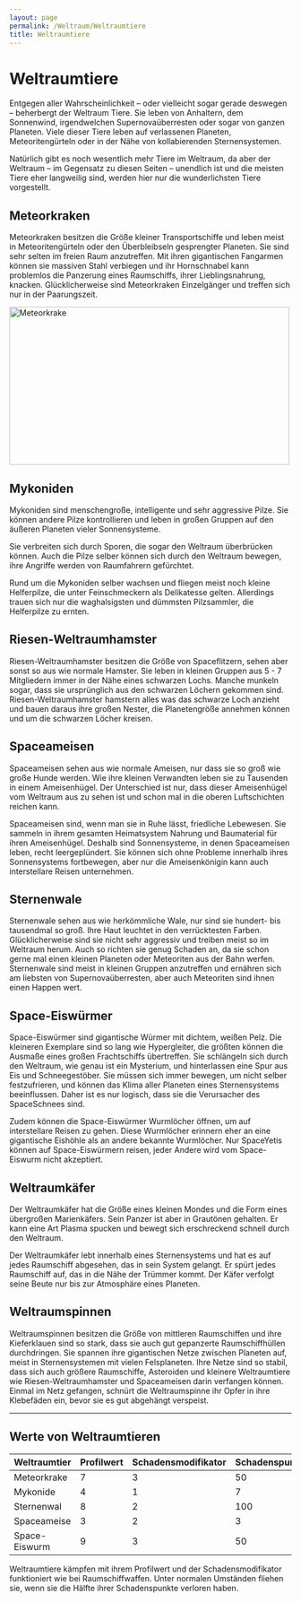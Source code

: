 ```yaml
---
layout: page
permalink: /Weltraum/Weltraumtiere
title: Weltraumtiere
---
```


# Weltraumtiere

Entgegen aller Wahrscheinlichkeit – oder vielleicht sogar gerade deswegen – beherbergt der Weltraum Tiere. Sie leben von Anhaltern, dem Sonnenwind, irgendwelchen Supernovaüberresten oder sogar von ganzen Planeten. Viele dieser Tiere leben auf verlassenen Planeten, Meteoritengürteln oder in der Nähe von kollabierenden Sternensystemen.

Natürlich gibt es noch wesentlich mehr Tiere im Weltraum, da aber der Weltraum – im Gegensatz zu diesen Seiten – unendlich ist und die meisten Tiere eher langweilig sind, werden hier nur die wunderlichsten Tiere vorgestellt.

## Meteorkraken

Meteorkraken besitzen die Größe kleiner Transportschiffe und leben meist in Meteoritengürteln oder den Überbleibseln gesprengter Planeten. Sie sind sehr selten im freien Raum anzutreffen. Mit ihren gigantischen Fangarmen können sie massiven Stahl verbiegen und ihr Hornschnabel kann problemlos die Panzerung eines Raumschiffs, ihrer Lieblingsnahrung, knacken. Glücklicherweise sind Meteorkraken Einzelgänger und treffen sich nur in der Paarungszeit.

<img alt="Meteorkrake" width="500" height="282" src="{{ site.baseurl }}/assets/images/meteorkrake.jpg"/>

## Mykoniden

Mykoniden sind menschengroße, intelligente und sehr aggressive Pilze. Sie können andere Pilze kontrollieren und leben in großen Gruppen auf den äußeren Planeten vieler Sonnensysteme.

Sie verbreiten sich durch Sporen, die sogar den Weltraum überbrücken können. Auch die Pilze selber können sich durch den Weltraum bewegen, ihre Angriffe werden von Raumfahrern gefürchtet.

Rund um die Mykoniden selber wachsen und fliegen meist noch kleine Helferpilze, die unter Feinschmeckern als Delikatesse gelten. Allerdings trauen sich nur die waghalsigsten und dümmsten Pilzsammler, die Helferpilze zu ernten.

## Riesen-Weltraumhamster

Riesen-Weltraumhamster besitzen die Größe von Spaceflitzern, sehen aber sonst so aus wie normale Hamster. Sie leben in kleinen Gruppen aus 5 - 7 Mitgliedern immer in der Nähe eines schwarzen Lochs. Manche munkeln sogar, dass sie ursprünglich aus den schwarzen Löchern gekommen sind. Riesen-Weltraumhamster hamstern alles was das schwarze Loch anzieht und bauen daraus ihre großen Nester, die Planetengröße annehmen können und um die schwarzen Löcher kreisen.

## Spaceameisen

Spaceameisen sehen aus wie normale Ameisen, nur dass sie so groß wie große Hunde werden. Wie ihre kleinen Verwandten leben sie zu Tausenden in einem Ameisenhügel. Der Unterschied ist nur, dass dieser Ameisenhügel vom Weltraum aus zu sehen ist und schon mal in die oberen Luftschichten reichen kann.

Spaceameisen sind, wenn man sie in Ruhe lässt, friedliche Lebewesen. Sie sammeln in ihrem gesamten Heimatsystem Nahrung und Baumaterial für ihren Ameisenhügel. Deshalb sind Sonnensysteme, in denen Spaceameisen leben, recht leergeplündert. Sie können sich ohne Probleme innerhalb ihres Sonnensystems fortbewegen, aber nur die Ameisenkönigin kann auch interstellare Reisen unternehmen.

## Sternenwale

Sternenwale sehen aus wie herkömmliche Wale, nur sind sie hundert- bis tausendmal so groß. Ihre Haut leuchtet in den verrücktesten Farben. Glücklicherweise sind sie nicht sehr aggressiv und treiben meist so im Weltraum herum. Auch so richten sie genug Schaden an, da sie schon gerne mal einen kleinen Planeten oder Meteoriten aus der Bahn werfen. Sternenwale sind meist in kleinen Gruppen anzutreffen und ernähren sich am liebsten von Supernovaüberresten, aber auch Meteoriten sind ihnen einen Happen wert.

## Space-Eiswürmer

Space-Eiswürmer sind gigantische Würmer mit dichtem, weißen Pelz. Die kleineren Exemplare sind so lang wie Hypergleiter, die größten können die Ausmaße eines großen Frachtschiffs übertreffen. Sie schlängeln sich durch den Weltraum, wie genau ist ein Mysterium, und hinterlassen eine Spur aus Eis und Schneegestöber. Sie müssen sich immer bewegen, um nicht selber festzufrieren, und können das Klima aller Planeten eines Sternensystems beeinflussen. Daher ist es nur logisch, dass sie die Verursacher des SpaceSchnees sind.

Zudem können die Space-Eiswürmer Wurmlöcher öffnen, um auf interstellare Reisen zu gehen. Diese Wurmlöcher erinnern eher an eine gigantische Eishöhle als an andere bekannte Wurmlöcher. Nur SpaceYetis können auf Space-Eiswürmern reisen, jeder Andere wird vom Space-Eiswurm nicht akzeptiert.

## Weltraumkäfer

Der Weltraumkäfer hat die Größe eines kleinen Mondes und die Form eines übergroßen Marienkäfers. Sein Panzer ist aber in Grautönen gehalten. Er kann eine Art Plasma spucken und bewegt sich erschreckend schnell durch den Weltraum.

Der Weltraumkäfer lebt innerhalb eines Sternensystems und hat es auf jedes Raumschiff abgesehen, das in sein System gelangt. Er spürt jedes Raumschiff auf, das in die Nähe der Trümmer kommt. Der Käfer verfolgt seine Beute nur bis zur Atmosphäre eines Planeten.

## Weltraumspinnen

Weltraumspinnen besitzen die Größe von mittleren Raumschiffen und ihre Kieferklauen sind so stark, dass sie auch gut gepanzerte Raumschiffhüllen durchdringen. Sie spannen ihre gigantischen Netze zwischen Planeten auf, meist in Sternensystemen mit vielen Felsplaneten. Ihre Netze sind so stabil, dass sich auch größere Raumschiffe, Asteroiden und kleinere Weltraumtiere wie Riesen-Weltraumhamster und Spaceameisen darin verfangen können. Einmal im Netz gefangen, schnürt die Weltraumspinne ihr Opfer in ihre Klebefäden ein, bevor sie es gut abgehängt verspeist.

***

## Werte von Weltraumtieren

| Weltraumtier | Profilwert | Schadensmodifikator | Schadenspunkte |
| ------------ | ---------- | ------------------- | -------------- |
| Meteorkrake | 7 | 3 | 50 |
| Mykonide | 4 | 1 | 7 |
| Sternenwal | 8 | 2 | 100 |
| Spaceameise | 3 | 2 | 3 |
| Space-Eiswurm | 9 | 3 | 50 |

Weltraumtiere kämpfen mit ihrem Profilwert und der Schadensmodifikator funktioniert wie bei Raumschiffwaffen. Unter normalen Umständen fliehen sie, wenn sie die Hälfte ihrer Schadenspunkte verloren haben.
